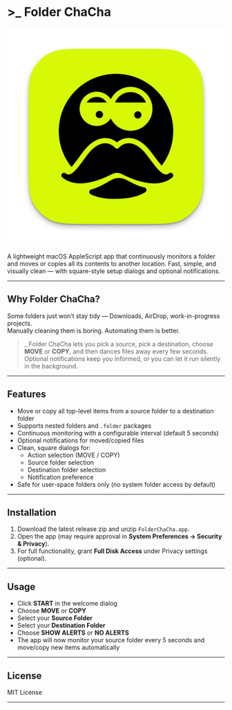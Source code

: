 # >_ Folder ChaCha

![Folder ChaCha Icon](./folderchacha-icon.png)

A lightweight macOS AppleScript app that continuously monitors a folder and moves or copies all its contents to another location. Fast, simple, and visually clean — with square-style setup dialogs and optional notifications.

---

## Why Folder ChaCha?

Some folders just won’t stay tidy — Downloads, AirDrop, work-in-progress projects.  
Manually cleaning them is boring. Automating them is better.  

>_ Folder ChaCha lets you pick a source, pick a destination, choose **MOVE** or **COPY**, and then dances files away every few seconds. Optional notifications keep you informed, or you can let it run silently in the background.

---

## Features

- Move or copy all top-level items from a source folder to a destination folder  
- Supports nested folders and `.folder` packages  
- Continuous monitoring with a configurable interval (default 5 seconds)  
- Optional notifications for moved/copied files  
- Clean, square dialogs for:  
  - Action selection (MOVE / COPY)  
  - Source folder selection  
  - Destination folder selection  
  - Notification preference  
- Safe for user-space folders only (no system folder access by default)  

---

## Installation

1. Download the latest release zip and unzip `FolderChaCha.app`.  
2. Open the app (may require approval in **System Preferences → Security & Privacy**).  
3. For full functionality, grant **Full Disk Access** under Privacy settings (optional).  

---

## Usage

- Click **START** in the welcome dialog  
- Choose **MOVE** or **COPY**  
- Select your **Source Folder**  
- Select your **Destination Folder**  
- Choose **SHOW ALERTS** or **NO ALERTS**  
- The app will now monitor your source folder every 5 seconds and move/copy new items automatically  

---

## License

MIT License

---

